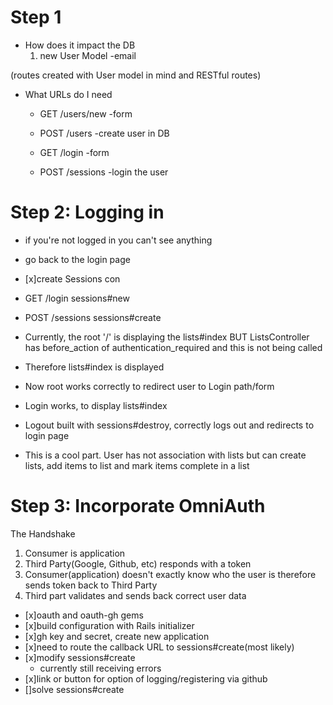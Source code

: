 # Step 1
- How does it impact the DB
  1. new User Model
  -email

(routes created with User model in mind and RESTful routes)
- What URLs do I need
  - GET /users/new -form
  - POST /users -create user in DB

  - GET /login -form
  - POST /sessions -login the user

# Step 2: Logging in
- if you're not logged in you can't see anything
- go back to the login page

- [x]create Sessions con
- GET /login sessions#new
- POST /sessions sessions#create

- Currently, the root '/' is displaying the lists#index BUT ListsController has before_action of
 authentication_required and this is not being called
- Therefore lists#index is displayed

- Now root works correctly to redirect user to Login path/form
- Login works, to display lists#index
- Logout built with sessions#destroy, correctly logs out and redirects to login page
- This is a cool part.  User has not association with lists but can create lists, add items to list and mark
 items complete in a list

# Step 3: Incorporate OmniAuth
The Handshake
1. Consumer is application
2. Third Party(Google, Github, etc) responds with a token
3. Consumer(application) doesn't exactly know who the user is therefore sends token back to Third Party
4. Third part validates and sends back correct user data

- [x]oauth and oauth-gh gems
- [x]build configuration with Rails initializer
- [x]gh key and secret, create new application
- [x]need to route the callback URL to sessions#create(most likely)
- [x]modify sessions#create
    - currently still receiving errors
- [x]link or button for option of logging/registering via github
- []solve sessions#create
